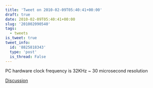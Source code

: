 ```yaml
---
title: 'Tweet on 2010-02-09T05:40:41+00:00'
draft: true
date: 2010-02-09T05:40:41+00:00
slug: '201002090540'
tags:
  - tweets
is_tweet: true
tweet_info:
  id: '8825818343'
  type: 'post'
  is_thread: False
---
```




PC hardware clock frequency is 32KHz ~ 30 microsecond resolution

[Discussion](https://x.com/sytelus/status/8825818343)
